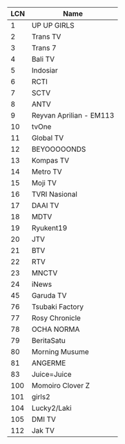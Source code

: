 LCN | Name
-- | --
1 | UP UP GIRLS
2 | Trans TV
3 | Trans 7
4 | Bali TV
5 | Indosiar
6 | RCTI
7 | SCTV
8 | ANTV
9 | Reyvan Aprilian - EM113
10 | tvOne
11 | Global TV
12 | BEYOOOOONDS
13 | Kompas TV
14 | Metro TV
15 | Moji TV
16 | TVRI Nasional
17 | DAAI TV
18 | MDTV
19 | Ryukent19
20 | JTV
21 | BTV
22 | RTV
23 | MNCTV
24 | iNews
45 | Garuda TV
76 | Tsubaki Factory
77 | Rosy Chronicle
78 | OCHA NORMA
79 | BeritaSatu
80 | Morning Musume
81 | ANGERME
83 | Juice=Juice
100 | Momoiro Clover Z
101 | girls2
104 | Lucky2/Laki
105 | DMI TV
112 | Jak TV
